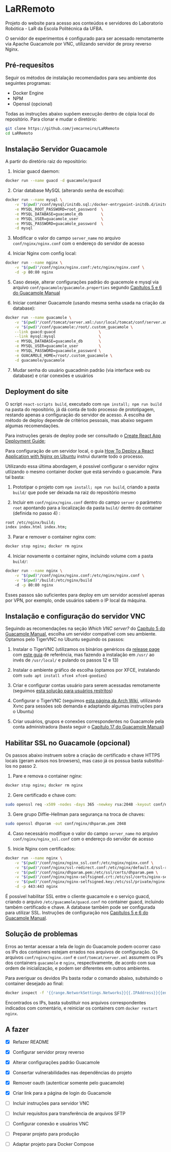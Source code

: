 # LaRRemoto
Projeto do website para acesso aos conteúdos e servidores do Laboratorio
Robótica - LaR da Escola Politécnica da UFBA.

O servidor de experimentos é configurado para ser acessado remotamente via
Apache Guacamole por VNC, utilizando servidor de proxy reverso Nginx.


## Pré-requesitos
Seguir os métodos de instalação recomendados para seu ambiente dos seguintes
programas:
- Docker Engine
- NPM
- Openssl (opcional)

Todas as instruções abaixo supõem execução dentro de cópia local do repositório. Para clonar e mudar o diretório:
```bash
git clone https://github.com/jvmcarneiro/LaRRemoto
cd LaRRemoto
```

## Instalação Servidor Guacamole
A partir do diretório raiz do repositório:

1. Iniciar guacd daemon:
```bash
docker run --name guacd -d guacamole/guacd
```

2. Criar database MySQL (alterando senha de escolha):
```bash
docker run --name mysql \
    -v "$(pwd)"/conf/mysql/initdb.sql:/docker-entrypoint-initdb.d/initdb.sql \
    -e MYSQL_ROOT_PASSWORD=root_password  \
    -e MYSQL_DATABASE=guacamole_db        \
    -e MYSQL_USER=guacamole_user          \
    -e MYSQL_PASSWORD=guacamole_password  \
    -d mysql
```

3. Modificar o valor do campo `server_name` no arquivo
   `conf/nginx/nginx.conf` com o endereço do servidor de acesso

4. Iniciar Nginx com config local:
```bash
docker run --name nginx \
    -v "$(pwd)"/conf/nginx/nginx.conf:/etc/nginx/nginx.conf \
    -d -p 80:80 nginx
```

5. Caso deseje, alterar configurações padrão do guacemole e mysql via arquivo `conf/guacamole/guacamole.properties` segundo [Capítulos 5 e 6 do Guacamole Manual](http://guacamole.incubator.apache.org/doc/gug/index.html)

6. Iniciar container Guacamole (usando mesma senha usada na criação da database):
```bash
docker run --name guacamole \
    -v "$(pwd)"/conf/tomcat/server.xml:/usr/local/tomcat/conf/server.xml \
    -v "$(pwd)"/conf/guacamole:/root/.custom_guacamole \
    --link guacd:guacd                   \
    --link mysql:mysql                   \
    -e MYSQL_DATABASE=guacamole_db       \
    -e MYSQL_USER=guacamole_user         \
    -e MYSQL_PASSWORD=guacamole_password \
    -e GUACAMOLE_HOME=/root/.custom_guacamole \
    -d guacamole/guacamole
```

7. Mudar senha do usuário guacadmin padrão (via interface web ou database) e criar conexões e usuários


## Deployment do site
O script `react-scripts build`, executado com `npm install; npm run build` na pasta do repositório, já dá conta de todo processo de prototipagem, restando apenas a configuração do servidor de acesso. A escolha de método de deploy depende de critérios pessoais, mas abaixo seguem algumas recomendações.

Para instruções gerais de deploy pode ser consultado o [Create React App Deployment Guide](https://create-react-app.dev/docs/deployment/);

Para configuração de um servidor local, o guia [How To Deploy a React Application with Nginx on Ubuntu](https://www.digitalocean.com/community/tutorials/how-to-deploy-a-react-application-with-nginx-on-ubuntu-20-04) instrui durante todo o processo.

Utilizando essa última abordagem, é possível configurar o servidor nginx utlizando o mesmo container docker que está servindo o guacamole. Para tal basta:

1. Prototipar o projeto com `npm install; npm run build`, criando a pasta `build/` que pode ser deixada na raiz do repositório mesmo

2. Incluir em `conf/nginx/nginx.conf` dentro do campo `server` o parâmetro `root` apontando para a localização da pasta `build/` dentro do container (definida no passo 4) :
```bash
root /etc/nginx/build;
index index.html index.htm;
```

3. Parar e remover o container nginx com:
```bash
docker stop nginx; docker rm nginx
```

4. Iniciar novamente o container nginx, incluindo volume com a pasta `build/`:
```bash
docker run --name nginx \
    -v "$(pwd)"/conf/nginx/nginx.conf:/etc/nginx/nginx.conf \
    -v "$(pwd)"/build:/etc/nginx/build
    -d -p 80:80 nginx
```

Esses passos são suficientes para deploy em um servidor acessível apenas por VPN, por exemplo, onde usuários sabem o IP local da máquina.


## Instalação e configuração do servidor VNC
Seguindo as recomendações na seção _Which VNC server?_ do [Capítulo 5 do Guacamole Manual](https://guacamole.apache.org/doc/gug/configuring-guacamole.html), escolha um servidor compatível com seu ambiente. Optamos pelo TigerVNC no Ubuntu seguindo os passos:

1. Instalar o TigerVNC (utilizamos os binários genéricos da [release page](https://github.com/TigerVNC/tigervnc/releases) com [este guia](https://gist.github.com/plembo/87a429f3bd1f95d4ec59b2ce8ce0a04d) de referência, mas fazendo a instalação em `/usr/` ao invés de `/usr/local/` e pulando os passos 12 e 13)

2. Instalar o ambiente gráfico de escolha (optamos por XFCE, instalando com `sudo apt install xfce4 xfce4-goodies`)

3. Criar e configurar contas usuário para serem acessadas remotamente (seguimos [esta solução para usuários restritos](https://access.redhat.com/solutions/65822))

4. Configurar o TigerVNC (seguimos [esta página da Arch Wiki](https://wiki.archlinux.org/index.php/TigerVNC), utilizando Xvnc para sessões sob demanda e adaptando algumas instruções para o Ubuntu)

5. Criar usuários, grupos e conexões correspondentes no Guacamole pela conta administradora (basta seguir o [Capítulo 17 do Guacamole Manual](https://guacamole.apache.org/doc/gug/administration.html))


## Habilitar SSL no Guacamole (opcional)
Os passos abaixo instruem sobre a criação de certificado e chave HTTPS locais (geram avisos nos browsers), mas caso já os possua basta substituí-los no passo 2.

1. Pare e remova o container nginx:
```bash
docker stop nginx; docker rm nginx
```

2. Gere certificado e chave com:
```bash
sudo openssl req -x509 -nodes -days 365 -newkey rsa:2048 -keyout conf/nginx/nginx-selfsigned.key -out conf/nginx/nginx-selfsigned.crt
```

3. Gere grupo Diffie-Hellman para segurança na troca de chaves:
```bash
sudo openssl dhparam -out conf/nginx/dhparam.pem 2048
```

4. Caso necessário modifique o valor do campo `server_name` no arquivo
   `conf/nginx/nginx_ssl.conf` com o endereço do servidor de acesso

5. Inicie Nginx com certificados:
```bash
docker run --name nginx \
    -v "$(pwd)"/conf/nginx/nginx_ssl.conf:/etc/nginx/nginx.conf \
    -v "$(pwd)"/conf/nginx/ssl-redirect.conf:/etc/nginx/default.d/ssl-redirect.conf \
    -v "$(pwd)"/conf/nginx/dhparam.pem:/etc/ssl/certs/dhparam.pem \
    -v "$(pwd)"/conf/nginx/nginx-selfsigned.crt:/etc/ssl/certs/nginx-selfsigned.crt \
    -v "$(pwd)"/conf/nginx/nginx-selfsigned.key:/etc/ssl/private/nginx-selfsigned.key \
    -d -p 443:443 nginx
```

É possível habilitar SSL entre o cliente guacamole e o serviço guacd, criando o arquivo `/etc/guacamole/guacd.conf` no container guacd, incluindo também certificado e chave.
A database também pode ser configurada para utilizar SSL.
Instruções de configuração nos [Capítulos 5 e 6 do Guacamole Manual](http://guacamole.incubator.apache.org/doc/gug/index.html).


## Solução de problemas
Erros ao tentar acessar a tela de login do Guacamole podem ocorrer caso os IPs
dos containers estejam errados nos arquivos de configuração.  Os arquivos
`conf/nginx/nginx.conf` e `conf/tomcat/server.xml` assumem os IPs dos
containers `guacamole` e `nginx`, respectivamente, de acordo com sua ordem de
inicialização, e podem ser diferentes em outros ambientes.

Para averiguar os devidos IPs basta rodar o comando abaixo, substuindo o
container desejado ao final:
```bash
docker inspect -f '{{range.NetworkSettings.Networks}}{{.IPAddress}}{{end}}' nginx
```
Encontrados os IPs, basta substituir nos arquivos correspondentes indicados com
comentário, e reiniciar os containers com `docker restart nginx`.


## A fazer
- [x] Refazer README
- [x] Configurar servidor proxy reverso
- [x] Alterar configurações padrão Guacamole
- [x] Consertar vulnerabilidades nas dependências do projeto
- [x] Remover oauth (autenticar somente pelo guacamole)
- [x] Criar link para a página de login do Guacamole
- [ ] Incluir instruções para servidor VNC
- [ ] Incluir requisitos para transferência de arquivos SFTP
- [ ] Configurar conexão e usuários VNC
- [ ] Preparar projeto para produção
- [ ] Adaptar projeto para Docker Compose


